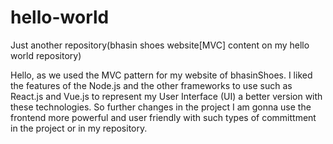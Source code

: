 # hello-world
Just another repository(bhasin shoes website[MVC] content on my hello world repository)

Hello, as we used the MVC pattern for my website of bhasinShoes. I liked the features of the Node.js and the other frameworks to use such as React.js and Vue.js to represent my User Interface (UI) a better version with these technologies. So further changes in the project I am gonna use the frontend more powerful and user friendly with such types of committment in the project or in my repository.
